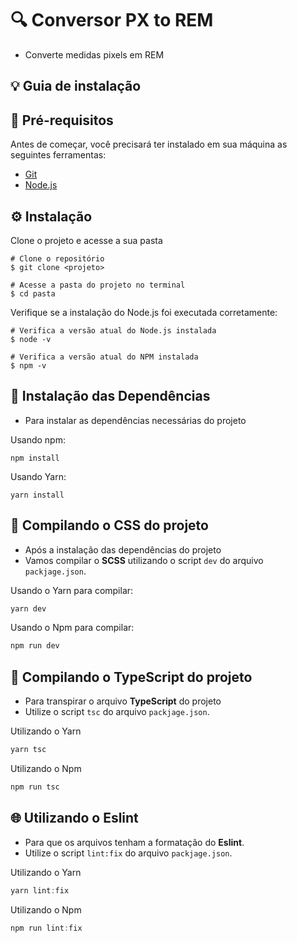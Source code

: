 # 🔍 Conversor PX to REM

- Converte medidas pixels em REM

## 💡 Guia de instalação

## 📌 Pré-requisitos

Antes de começar, você precisará ter instalado em sua máquina as seguintes ferramentas:

- [Git](https://git-scm.com)
- [Node.js](https://nodejs.org/en/)

## ⚙️ Instalação

Clone o projeto e acesse a sua pasta

```
# Clone o repositório
$ git clone <projeto>

# Acesse a pasta do projeto no terminal
$ cd pasta
```

Verifique se a instalação do Node.js foi executada corretamente:

```
# Verifica a versão atual do Node.js instalada
$ node -v

# Verifica a versão atual do NPM instalada
$ npm -v
```

## 🔮 Instalação das Dependências

- Para instalar as dependências necessárias do projeto

Usando npm:

```
npm install
```

Usando Yarn:

```
yarn install
```

## 🔮 Compilando o CSS do projeto

- Após a instalação das dependências do projeto
- Vamos compilar o **SCSS** utilizando o script `dev` do arquivo `packjage.json`.

Usando o Yarn para compilar:

```js
yarn dev
```

Usando o Npm para compilar:

```js
npm run dev
```

## 🔗 Compilando o TypeScript do projeto

- Para transpirar o arquivo **TypeScript** do projeto
- Utilize o script `tsc` do arquivo `packjage.json`.

Utilizando o Yarn

```js
yarn tsc

```

Utilizando o Npm

```js
npm run tsc
```

## 🌐 Utilizando o Eslint

- Para que os arquivos tenham a formatação do **Eslint**.
- Utilize o script `lint:fix` do arquivo `packjage.json`.

Utilizando o Yarn

```js
yarn lint:fix
```

Utilizando o Npm

```js
npm run lint:fix
```
